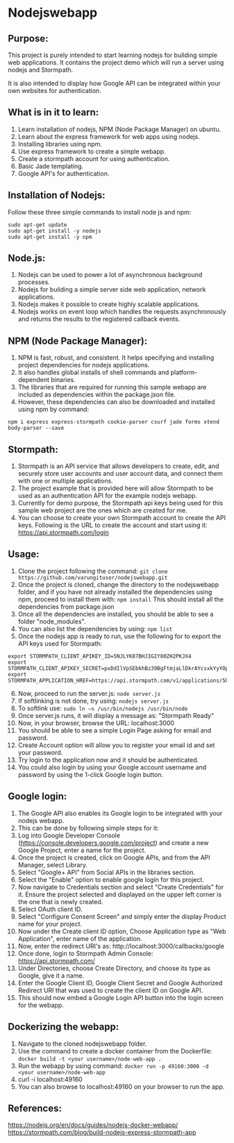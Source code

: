 # Nodejswebapp

## Purpose:
This project is purely intended to start learning nodejs for building simple web applications. It contains the project demo which will run a server using nodejs and Stormpath.

It is also intended to display how Google API can be integrated within your own websites for authentication.

## What is in it to learn:
1. Learn installation of nodejs, NPM (Node Package Manager) on ubuntu.
2. Learn about the express framework for web apps using nodejs.
3. Installing libraries using npm.
4. Use express framework to create a simple webapp.
5. Create a stormpath account for using authentication.
6. Basic Jade templating.
7. Google API's for authentication.

## Installation of Nodejs:
Follow these three simple commands to install node js and npm:

``` 
sudo apt-get update
sudo apt-get install -y nodejs
sudo apt-get install -y npm
```

## Node.js:
1. Nodejs can be used to power a lot of asynchronous background processes.
2. Nodejs for building a simple server side web application, network applications.
3. Nodejs makes it possible to create highly scalable applications.
4. Nodejs works on event loop which handles the requests asynchronously and returns the results to the registered callback events.

## NPM (Node Package Manager):
1. NPM is fast, robust, and consistent. It helps specifying and installing project dependencies for nodejs applications.
2. It also handles global installs of shell commands and platform-dependent binaries.
3. The libraries that are required for running this sample webapp are included as dependencies within the package.json file.
4. However, these dependencies can also be downloaded and installed using npm by command:

``` npm i express express-stormpath cookie-parser csurf jade forms xtend body-parser --save ```

## Stormpath:
1. Stormpath is an API service that allows developers to create, edit, and securely store user accounts and user account data, and connect them with one or multiple applications.
2. The project example that is provided here will allow Stormpath to be used as an authentication API for the example nodejs webapp.
3. Currently for demo purpose, the Stormpath api keys being used for this sample web project are the ones which are created for me.
4. You can choose to create your own Stormpath account to create the API keys. Following is the URL to create the account and start using it: https://api.stormpath.com/login

## Usage:
1. Clone the project following the command:
```git clone https://github.com/varungituser/nodejswebapp.git ```
2. Once the project is cloned, change the directory to the nodejswebapp folder, and if you have not already installed the dependencies using npm, proceed to install them with:
```npm install```
This should install all the dependencies from package.json
3. Once all the dependencies are installed, you should be able to see a folder "node_modules".
4. You can also list the dependencies by using:
```npm list```
5. Once the nodejs app is ready to run, use the following for to export the API keys used for Stormpath:
```
export STORMPATH_CLIENT_APIKEY_ID=5NJLYK87BHJIGIY80ZH2PKJX4
export STORMPATH_CLIENT_APIKEY_SECRET=pxDdIlVpSEbkhBz39BgFtmjaLlDkrAYcsxkYyYOp420
export STORMPATH_APPLICATION_HREF=https://api.stormpath.com/v1/applications/5hF5Z7cFHsqLc5tvPXTY7m
```

6. Now, proceed to run the server.js:
```node server.js```
7. If softlinking is not done, try using:
```nodejs server.js```
8. To softlink use:
```sudo ln –s /usr/bin/nodejs /usr/bin/node```
9. Once server.js runs, it will display a message as: "Stormpath Ready"
10. Now, in your browser, browse the URL: localhost:3000
11. You should be able to see a simple Login Page asking for email and password.
12. Create Account option will allow you to register your email id and set your password.
13. Try login to the application now and it should be authenticated.
14. You could also login by using your Google account username and password by using the 1-click Google login button.

## Google login:
1. The Google API also enables its Google login to be integrated with your nodejs webapp.
2. This can be done by following simple steps for it:
3. Log into Google Developer Console (https://console.developers.google.com/project) and create a new Google Project, enter a name for the project.
4. Once the project is created, click on Google APIs, and from the API Manager, select Library.
5. Select "Google+ API" from Social APIs in the libraries section.
6. Select the "Enable" option to enable google login for this project.
7. Now navigate to Credentials section and select "Create Credentials" for it. Ensure the project selected and displayed on the upper left corner is the one that is newly created.
8. Select OAuth client ID.
9. Select "Configure Consent Screen" and simply enter the display Product name for your project.
10. Now under the Create client ID option, Choose Application type as "Web Application", enter name of the application.
11. Now, enter the redirect URI's as: http://localhost:3000/callbacks/google
12. Once done, login to Stormpath Admin Console: https://api.stormpath.com/
13. Under Directories, choose Create Directory, and choose its type as Google, give it a name.
14. Enter the Google Client ID, Google Client Secret and Google Authorized Redirect URI that was used to create the client ID on Google API.
15. This should now embed a Google Login API button into the login screen for the webapp.
 
## Dockerizing the webapp:
1. Navigate to the cloned nodejswebapp folder.
2. Use the command to create a docker container from the Dockerfile:
```docker build -t <your username>/node-web-app .```
3. Run the webapp by using command:
```docker run -p 49160:3000 -d <your username>/node-web-app```
4. curl -i localhost:49160
5. You can also browse to localhost:49160 on your browser to run the app.

## References:
https://nodejs.org/en/docs/guides/nodejs-docker-webapp/
https://stormpath.com/blog/build-nodejs-express-stormpath-app

